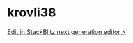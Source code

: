 # krovli38

[Edit in StackBlitz next generation editor ⚡️](https://stackblitz.com/~/github.com/Gimmyhat/krovli38)